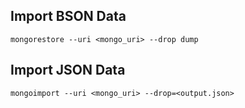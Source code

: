 ## Import BSON Data
    mongorestore --uri <mongo_uri> --drop dump

## Import JSON Data
    mongoimport --uri <mongo_uri> --drop=<output.json>
